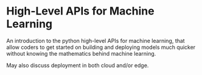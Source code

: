 High-Level APIs for Machine Learning	
=============================================

An introduction to the python high-level APIs for machine learning, that allow coders to get started on building and deploying models much quicker without knowing the mathematics behind machine learning. 

May also discuss deployment in both cloud and/or edge.

	
	
	
	
